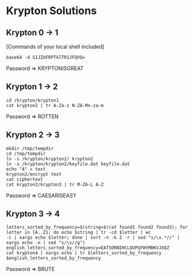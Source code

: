 # Krypton Solutions

## Krypton 0 -> 1
[Commands of your local shell included]
```
base64 -d S1JZUFRPTklTR1JFQVQ=
```
Password => KRYPTONISGREAT

## Krypton 1 -> 2
```
cd /krypton/krypton1
cat krypton2 | tr A-Za-z N-ZA-Mn-za-m
```
Password => ROTTEN

## Krypton 2 -> 3
```
mkdir /tmp/tempdir
cd /tmp/tempdir
ln -s /krypton/krypton2/ krypton2
ln -s /krypton/krypton2/keyfile.dat keyfile.dat
echo "A" > text
krypton2/encrypt text
cat ciphertext
cat krypton2/krypton3 | tr M-ZA-L A-Z
```
Password => CAESARISEASY

## Krypton 3 -> 4
```
letters_sorted_by_frequency=$(string=$(cat found1 found2 found3); for letter in {A..Z}; do echo $string | tr -cd $letter | wc
-c | xargs echo $letter; done | sort -n -k 2 -r | sed "s/\s.*//" | xargs echo -n | sed "s/\s//g")
english_letters_sorted_by_frequency=EATSORNIHCLDUPGFWYMBKVJXQZ
cat krypton4 | xargs echo | tr $letters_sorted_by_frequency $english_letters_sorted_by_frequency
```
Password => BRUTE
